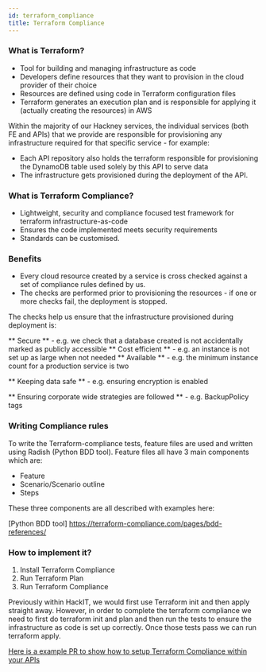```yaml
---
id: terraform_compliance
title: Terraform Compliance
---
```


### What is Terraform?

- Tool for building and managing infrastructure as code
- Developers define resources that they want to provision in the cloud provider of their choice
- Resources are defined using code in Terraform configuration files
- Terraform generates an execution plan and is responsible for applying it (actually creating the resources) in AWS

Within the majority of our Hackney services, the individual services (both FE and APIs) that we provide are responsible for provisioning any infrastructure required for that specific service - for example:
- Each API repository also holds the terraform responsible for provisioning the DynamoDB table used solely by this API to serve data
- The infrastructure gets provisioned during the deployment of the API.

### What is Terraform Compliance?

- Lightweight, security and compliance focused test framework for terraform infrastructure-as-code
- Ensures the code implemented meets security requirements
- Standards can be customised.

### Benefits

- Every cloud resource created by a service is cross checked against a set of compliance rules defined by us.
- The checks are performed prior to provisioning the resources - if one or more checks fail, the deployment is stopped.

The checks help us ensure that the infrastructure provisioned during deployment is:

** Secure ** - e.g. we check that a database created is not accidentally marked as publicly accessible
** Cost efficient ** - e.g. an instance is not set up as large when not needed
** Available ** - e.g. the minimum instance count for a production service is two

** Keeping data safe ** - e.g. ensuring encryption is enabled

** Ensuring corporate wide strategies are followed ** - e.g. BackupPolicy tags

### Writing Compliance rules

To write the Terraform-compliance tests, feature files are used and written using Radish (Python BDD tool). Feature files all have 3 main components which are:
- Feature
- Scenario/Scenario outline
- Steps

These three components are all described with examples here:

[Python BDD tool] https://terraform-compliance.com/pages/bdd-references/

### How to implement it?

1. Install Terraform Compliance
2. Run Terraform Plan
3. Run Terraform Compliance

Previously within HackIT, we would first use Terraform init and then apply straight away. However, in order to complete the terraform compliance we need to first do terraform init and plan and then run the tests to ensure the infrastructure as code is set up correctly. Once those tests pass we can run terraform apply. 

[Here is a example PR to show how to setup Terraform Compliance within your APIs](https://github.com/LBHackney-IT/asset-information-api/pull/45/files)

